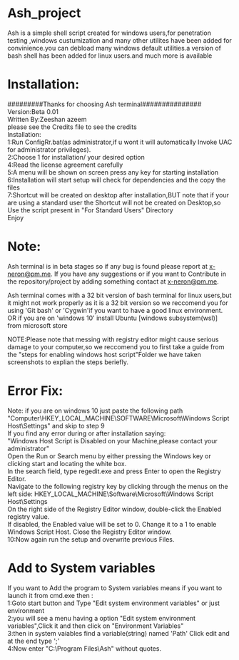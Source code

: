 # Ash_project
Ash is a simple shell script created for windows users,for penetration testing ,windows custumization and many other utilites have been added for convinience.you can debload many windows default utilities.a version of bash shell has been added for linux users.and much more is available
# Installation:
#########Thanks for choosing Ash terminal###############
<br>
Version:Beta 0.01
<br>
Written By:Zeeshan azeem
<br>
please see the Credits file to see the credits
<br>
Installation:
<br>
1:Run ConfigRr.bat(as administrator,if u wont it will automatically Invoke UAC for administrator privileges).
<br>
2:Choose 1 for installation/ your desired option
<br>
4:Read the license agreement carefully
<br>
5:A menu will be shown on screen press any key for starting installation
<br>
6:Installation will start setup will check for dependencies and the copy the files
<br>
7:Shortcut will be created on desktop after installation,BUT note that if your
are using a standard user the Shortcut will not be created on Desktop,so Use the script present in "For Standard Users" Directory
<br>
Enjoy
<br>
# Note:

Ash terminal is in beta stages so if any bug is found please report at x-neron@pm.me.
If you have any suggestions or if you want to Contribute in the repository/project by
adding something contact at x-neron@pm.me.


Ash terminal comes with a 32 bit version of bash terminal for linux users,but it might not work properly as it is a 32 bit version so we reccomend you for using 'Git bash' or 'Cygwin'if you want to have a good linux environment.
OR if you are on 'windows 10' install Ubuntu [windows subsystem(wsl)] from microsoft store 

NOTE:Please note that messing with registry editor might cause
serious damage to your computer,so we reccomend you to first
take a guide from the "steps for enabling windows host script"Folder
we have taken screenshots to explian the steps beriefly.

#  Error Fix:
 Note:
if you are on windows 10 just paste the following path "Computer\HKEY_LOCAL_MACHINE\SOFTWARE\Microsoft\Windows Script Host\Settings" and skip to step 9
<br>
If you find any error during or after installation saying:
<br>
"Windows Host Script is Disabled on your Machine,please contact your administrator"
<br>
   Open the Run or Search menu by either pressing the Windows key or clicking start and locating the white box.
 <br>
   In the search field, type regedit.exe and press Enter to open the Registry Editor.
   <br>
    Navigate to the following registry key by clicking through the menus on the left side: HKEY_LOCAL_MACHINE\Software\Microsoft\Windows Script Host\Settings
    <br>
    On the right side of the Registry Editor window, double-click the Enabled registry value.
    <br>
    If disabled, the Enabled value will be set to 0. Change it to a 1 to enable Windows Script Host.
    Close the Registry Editor window.
<br>
10:Now again run the setup and overwrite previous Files.

# Add to System variables
If you want to Add the program to System variables means if you want to launch it from cmd.exe
then :
<br>
1:Goto start button and Type "Edit system environment variables" or just environment
<br>
2:you will see a menu having a option "Edit system environment variables",Click it and then click
on "Environment Variables"
<br>
3:then in system vaiables find a variable(string) named 'Path' Click edit and at the end type ';'
<br>
4:Now enter "C:\Program Files\Ash" without quotes.
<br>

